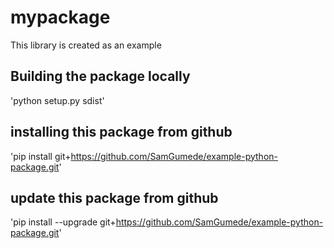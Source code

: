 # mypackage
This library is created as an example

## Building the package locally
'python setup.py sdist'

##  installing this package from github
'pip install git+https://github.com/SamGumede/example-python-package.git'

## update this package from github
'pip install --upgrade git+https://github.com/SamGumede/example-python-package.git'
